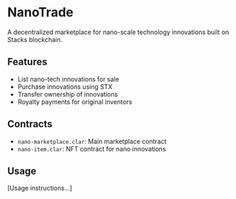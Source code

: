 # NanoTrade
A decentralized marketplace for nano-scale technology innovations built on Stacks blockchain.

## Features
- List nano-tech innovations for sale
- Purchase innovations using STX
- Transfer ownership of innovations
- Royalty payments for original inventors

## Contracts
- `nano-marketplace.clar`: Main marketplace contract
- `nano-item.clar`: NFT contract for nano innovations

## Usage
[Usage instructions...]
